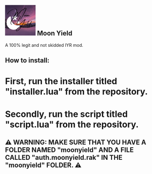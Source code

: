 ## <img src="mydevs-logo.png" alt="Moon Yield" height="100"> Moon Yield

A 100% legit and not skidded IYR mod.

## How to install:
# First, run the installer titled "installer.lua" from the repository.
# Secondly, run the script titled "script.lua" from the repository.
## ⚠ WARNING: MAKE SURE THAT YOU HAVE A FOLDER NAMED "moonyield" AND A FILE CALLED "auth.moonyield.rak" IN THE "moonyield" FOLDER. ⚠
